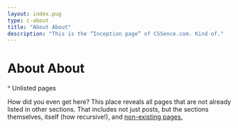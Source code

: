 ```yaml
---
layout: index.pug
type: c-about
title: "About About"
description: "This is the “Inception page” of CSSence.com. Kind of."
---
```


# About About
^ Unlisted pages

How did you even get here? This place reveals all pages that are not already listed in other sections.
That includes not just posts, but the sections themselves, itself (how recursive!), and [non-existing pages.](/404/)
